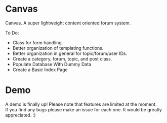 Canvas
======

Canvas. A super lightweight content oriented forum system.

To Do:
- Class for form handling.
- Better organization of templating functions.
- Better organization in general for topic/forum/user IDs.
- Create a category, forum, topic, and post class.
- Populate Database With Dummy Data
- Create a Basic Index Page

Demo
===

A demo is finally up! Please note that features are limited at the moment.  
If you find any bugs please make an issue for each one. It would be greatly appreciated. :)